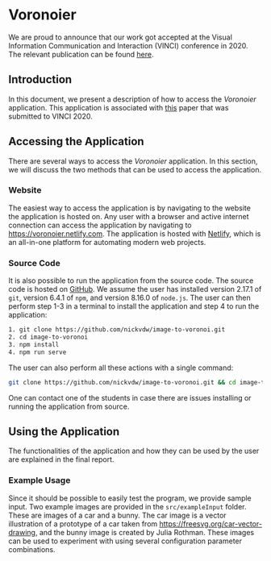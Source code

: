 # Voronoier

We are proud to announce that our work got accepted at the Visual Information Communication and Interaction (VINCI) conference in 2020. The relevant publication can be found [here](https://www.researchgate.net/publication/344822620_Voronoier_From_Images_to_Voronoi_Diagrams).
## Introduction

In this document, we present a description of how to access the *Voronoier* application. This application is associated with [this](https://www.researchgate.net/publication/344822620_Voronoier_From_Images_to_Voronoi_Diagrams) paper that was submitted to VINCI 2020.

## Accessing the Application

There are several ways to access the *Voronoier* application. In this section, we will discuss the two methods that can be used to access the application.

### Website

The easiest way to access the application is by navigating to the website the application is hosted on. Any user with a browser and active internet connection can access the application by navigating to <https://voronoier.netlify.com>. The application is hosted with [Netlify](https://www.netlify.com), which is an all-in-one platform for automating modern web projects.

### Source Code

It is also possible to run the application from the source code. The source code is hosted on [GitHub](https://github.com/nickvdw/image-to-voronoi). We assume the user has installed version 2.17.1 of `git`, version 6.4.1 of `npm`, and version 8.16.0 of `node.js`. The user can then perform step 1-3 in a terminal to install the application and step 4 to run the application:

```bash
1. git clone https://github.com/nickvdw/image-to-voronoi.git
2. cd image-to-voronoi
3. npm install
4. npm run serve
```

The user can also perform all these actions with a single command:

```bash
git clone https://github.com/nickvdw/image-to-voronoi.git && cd image-to-voronoi && npm install && npm run serve
```

One can contact one of the students in case there are issues installing or running the application from source.

## Using the Application

The functionalities of the application and how they can be used by the user are explained in the final report.

### Example Usage

Since it should be possible to easily test the program, we provide sample input. Two example images are provided in the `src/exampleInput` folder. These are images of a car and a bunny. The car image is a vector illustration of a prototype of a car taken from <https://freesvg.org/car-vector-drawing>, and the bunny image is created by Julia Rothman. These images can be used to experiment with using several configuration parameter combinations.
